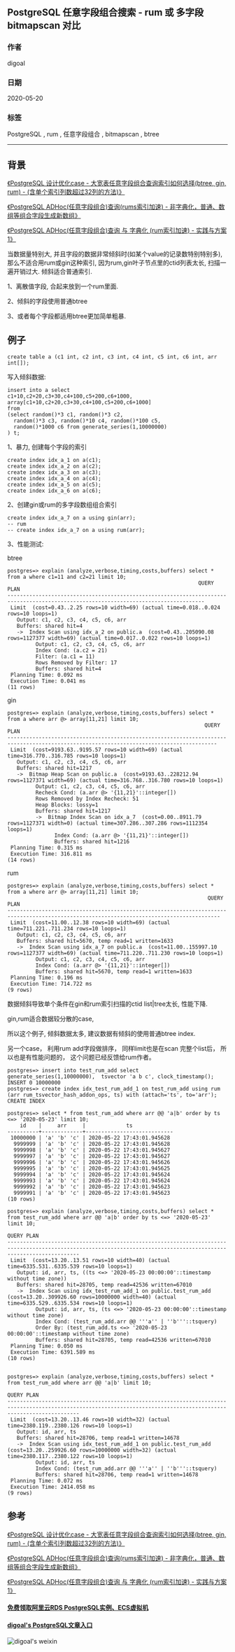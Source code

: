 ## PostgreSQL 任意字段组合搜索 - rum 或 多字段 bitmapscan 对比  
    
### 作者    
digoal    
    
### 日期    
2020-05-20    
    
### 标签    
PostgreSQL , rum , 任意字段组合 , bitmapscan , btree  
    
----    
    
## 背景    
[《PostgreSQL 设计优化case - 大宽表任意字段组合查询索引如何选择(btree, gin, rum) - (含单个索引列数超过32列的方法)》](../201808/20180803_01.md)    
  
[《PostgreSQL ADHoc(任意字段组合)查询(rums索引加速) - 非字典化，普通、数组等组合字段生成新数组》](../201805/20180518_02.md)    
  
[《PostgreSQL ADHoc(任意字段组合)查询 与 字典化 (rum索引加速) - 实践与方案1》](../201802/20180228_01.md)    
  
当数据量特别大, 并且字段的数据非常倾斜时(如某个value的记录数特别特别多), 那么不适合用rum或gin这种索引, 因为rum,gin叶子节点里的ctid列表太长, 扫描一遍开销过大. 倾斜适合普通索引.  
  
1、离散值字段, 合起来放到一个rum里面.  
  
2、倾斜的字段使用普通btree  
  
3、或者每个字段都适用btree更加简单粗暴.  
  
## 例子  
  
```  
create table a (c1 int, c2 int, c3 int, c4 int, c5 int, c6 int, arr int[]);   
```  
  
写入倾斜数据:   
  
```  
insert into a select   
c1+10,c2+20,c3+30,c4+100,c5+200,c6+1000,   
array[c1+10,c2+20,c3+30,c4+100,c5+200,c6+1000]   
from   
(select random()*3 c1, random()*3 c2,   
  random()*3 c3, random()*10 c4, random()*100 c5,   
  random()*1000 c6 from generate_series(1,10000000)   
) t;   
```  
  
1、暴力, 创建每个字段的索引  
  
```  
create index idx_a_1 on a(c1);  
create index idx_a_2 on a(c2);  
create index idx_a_3 on a(c3);  
create index idx_a_4 on a(c4);  
create index idx_a_5 on a(c5);  
create index idx_a_6 on a(c6);  
```  
  
2、创建gin或rum的多字段数组组合索引  
  
```  
create index idx_a_7 on a using gin(arr);  
-- rum  
-- create index idx_a_7 on a using rum(arr);  
```  
  
3、性能测试:  
  
btree  
  
```  
postgres=> explain (analyze,verbose,timing,costs,buffers) select * from a where c1=11 and c2=21 limit 10;  
                                                             QUERY PLAN                                                                
-------------------------------------------------------------------------------------------------------------------------------------  
 Limit  (cost=0.43..2.25 rows=10 width=69) (actual time=0.018..0.024 rows=10 loops=1)  
   Output: c1, c2, c3, c4, c5, c6, arr  
   Buffers: shared hit=4  
   ->  Index Scan using idx_a_2 on public.a  (cost=0.43..205090.08 rows=1127377 width=69) (actual time=0.017..0.022 rows=10 loops=1)  
         Output: c1, c2, c3, c4, c5, c6, arr  
         Index Cond: (a.c2 = 21)  
         Filter: (a.c1 = 11)  
         Rows Removed by Filter: 17  
         Buffers: shared hit=4  
 Planning Time: 0.092 ms  
 Execution Time: 0.041 ms  
(11 rows)  
```  
  
gin  
  
```  
postgres=> explain (analyze,verbose,timing,costs,buffers) select * from a where arr @> array[11,21] limit 10;  
                                                               QUERY PLAN                                                                  
-----------------------------------------------------------------------------------------------------------------------------------------  
 Limit  (cost=9193.63..9195.57 rows=10 width=69) (actual time=316.770..316.785 rows=10 loops=1)  
   Output: c1, c2, c3, c4, c5, c6, arr  
   Buffers: shared hit=1217  
   ->  Bitmap Heap Scan on public.a  (cost=9193.63..228212.94 rows=1127371 width=69) (actual time=316.768..316.780 rows=10 loops=1)  
         Output: c1, c2, c3, c4, c5, c6, arr  
         Recheck Cond: (a.arr @> '{11,21}'::integer[])  
         Rows Removed by Index Recheck: 51  
         Heap Blocks: lossy=1  
         Buffers: shared hit=1217  
         ->  Bitmap Index Scan on idx_a_7  (cost=0.00..8911.79 rows=1127371 width=0) (actual time=307.286..307.286 rows=1112354 loops=1)  
               Index Cond: (a.arr @> '{11,21}'::integer[])  
               Buffers: shared hit=1216  
 Planning Time: 0.315 ms  
 Execution Time: 316.811 ms  
(14 rows)  
```  
  
rum  
  
```  
postgres=> explain (analyze,verbose,timing,costs,buffers) select * from a where arr @> array[11,21] limit 10;  
                                                                QUERY PLAN                                                                  
------------------------------------------------------------------------------------------------------------------------------------------  
 Limit  (cost=11.00..12.38 rows=10 width=69) (actual time=711.221..711.234 rows=10 loops=1)  
   Output: c1, c2, c3, c4, c5, c6, arr  
   Buffers: shared hit=5670, temp read=1 written=1633  
   ->  Index Scan using idx_a_7 on public.a  (cost=11.00..155997.10 rows=1127377 width=69) (actual time=711.220..711.230 rows=10 loops=1)  
         Output: c1, c2, c3, c4, c5, c6, arr  
         Index Cond: (a.arr @> '{11,21}'::integer[])  
         Buffers: shared hit=5670, temp read=1 written=1633  
 Planning Time: 0.196 ms  
 Execution Time: 714.722 ms  
(9 rows)  
```  
  
数据倾斜导致单个条件在gin和rum索引扫描的ctid list|tree太长, 性能下降.   
  
gin,rum适合数据较分散的case,  
  
  
所以这个例子, 倾斜数据太多, 建议数据有倾斜的使用普通btree index.   
  
另一个case， 利用rum add字段做排序， 同样limit也是在scan 完整个list后， 所以也是有性能问题的， 这个问题已经反馈给rum作者。  
  
```
postgres=> insert into test_rum_add select generate_series(1,10000000),  tsvector 'a b c', clock_timestamp();
INSERT 0 10000000
postgres=> create index idx_test_rum_add_1 on test_rum_add using rum (arr rum_tsvector_hash_addon_ops, ts) with (attach='ts', to='arr');
CREATE INDEX

postgres=> select * from test_rum_add where arr @@ 'a|b' order by ts <=> '2020-05-23' limit 10;
    id    |     arr     |             ts             
----------+-------------+----------------------------
 10000000 | 'a' 'b' 'c' | 2020-05-22 17:43:01.945628
  9999999 | 'a' 'b' 'c' | 2020-05-22 17:43:01.945628
  9999998 | 'a' 'b' 'c' | 2020-05-22 17:43:01.945627
  9999997 | 'a' 'b' 'c' | 2020-05-22 17:43:01.945627
  9999996 | 'a' 'b' 'c' | 2020-05-22 17:43:01.945626
  9999995 | 'a' 'b' 'c' | 2020-05-22 17:43:01.945625
  9999994 | 'a' 'b' 'c' | 2020-05-22 17:43:01.945624
  9999993 | 'a' 'b' 'c' | 2020-05-22 17:43:01.945624
  9999992 | 'a' 'b' 'c' | 2020-05-22 17:43:01.945623
  9999991 | 'a' 'b' 'c' | 2020-05-22 17:43:01.945623
(10 rows)

postgres=> explain (analyze,verbose,timing,costs,buffers) select * from test_rum_add where arr @@ 'a|b' order by ts <=> '2020-05-23' limit 10;
                                                                            QUERY PLAN                                                                             
-------------------------------------------------------------------------------------------------------------------------------------------------------------------
 Limit  (cost=13.20..13.51 rows=10 width=40) (actual time=6335.531..6335.539 rows=10 loops=1)
   Output: id, arr, ts, ((ts <=> '2020-05-23 00:00:00'::timestamp without time zone))
   Buffers: shared hit=28705, temp read=42536 written=67010
   ->  Index Scan using idx_test_rum_add_1 on public.test_rum_add  (cost=13.20..309926.60 rows=10000000 width=40) (actual time=6335.529..6335.534 rows=10 loops=1)
         Output: id, arr, ts, (ts <=> '2020-05-23 00:00:00'::timestamp without time zone)
         Index Cond: (test_rum_add.arr @@ '''a'' | ''b'''::tsquery)
         Order By: (test_rum_add.ts <=> '2020-05-23 00:00:00'::timestamp without time zone)
         Buffers: shared hit=28705, temp read=42536 written=67010
 Planning Time: 0.050 ms
 Execution Time: 6391.589 ms
(10 rows)


postgres=> explain (analyze,verbose,timing,costs,buffers) select * from test_rum_add where arr @@ 'a|b' limit 10;
                                                                            QUERY PLAN                                                                             
-------------------------------------------------------------------------------------------------------------------------------------------------------------------
 Limit  (cost=13.20..13.46 rows=10 width=32) (actual time=2380.119..2380.126 rows=10 loops=1)
   Output: id, arr, ts
   Buffers: shared hit=28706, temp read=1 written=14678
   ->  Index Scan using idx_test_rum_add_1 on public.test_rum_add  (cost=13.20..259926.60 rows=10000000 width=32) (actual time=2380.117..2380.122 rows=10 loops=1)
         Output: id, arr, ts
         Index Cond: (test_rum_add.arr @@ '''a'' | ''b'''::tsquery)
         Buffers: shared hit=28706, temp read=1 written=14678
 Planning Time: 0.072 ms
 Execution Time: 2414.058 ms
(9 rows)
```
  
## 参考  
[《PostgreSQL 设计优化case - 大宽表任意字段组合查询索引如何选择(btree, gin, rum) - (含单个索引列数超过32列的方法)》](../201808/20180803_01.md)    
  
[《PostgreSQL ADHoc(任意字段组合)查询(rums索引加速) - 非字典化，普通、数组等组合字段生成新数组》](../201805/20180518_02.md)    
  
[《PostgreSQL ADHoc(任意字段组合)查询 与 字典化 (rum索引加速) - 实践与方案1》](../201802/20180228_01.md)    
    
  
#### [免费领取阿里云RDS PostgreSQL实例、ECS虚拟机](https://www.aliyun.com/database/postgresqlactivity "57258f76c37864c6e6d23383d05714ea")
  
  
#### [digoal's PostgreSQL文章入口](https://github.com/digoal/blog/blob/master/README.md "22709685feb7cab07d30f30387f0a9ae")
  
  
![digoal's weixin](../pic/digoal_weixin.jpg "f7ad92eeba24523fd47a6e1a0e691b59")
  
